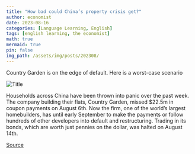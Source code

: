 ```yaml
---
title: "How bad could China’s property crisis get?"
author: economist
date: 2023-08-16
categories: [Language Learning, English]
tags: [english learning, the economist]
math: true
mermaid: true
pin: false
img_path: /assets/img/posts/202308/
---
```


Country Garden is on the edge of default. Here is a worst-case scenario

![Title](20230819_FNP001.avif)

Households across China have been thrown into panic over the past week. The company building their flats, Country Garden, missed $22.5m in coupon payments on August 6th. Now the firm, one of the world’s largest homebuilders, has until early September to make the payments or follow hundreds of other developers into default and restructuring. Trading in its bonds, which are worth just pennies on the dollar, was halted on August 14th.

[Source](https://www.economist.com/finance-and-economics/2023/08/16/how-bad-could-chinas-property-crisis-get)